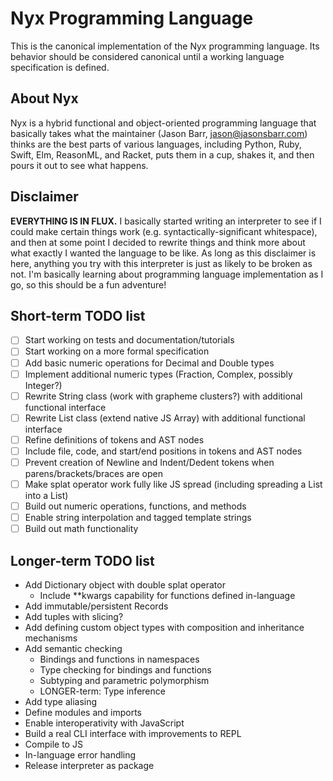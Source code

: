 # Nyx Programming Language

This is the canonical implementation of the Nyx programming language. Its behavior should be considered canonical until a working language specification is defined.

## About Nyx

Nyx is a hybrid functional and object-oriented programming language that basically takes what the maintainer (Jason Barr, jason@jasonsbarr.com) thinks are the best parts of various languages, including Python, Ruby, Swift, Elm, ReasonML, and Racket, puts them in a cup, shakes it, and then pours it out to see what happens.

## Disclaimer

**EVERYTHING IS IN FLUX.** I basically started writing an interpreter to see if I could make certain things work (e.g. syntactically-significant whitespace), and then at some point I decided to rewrite things and think more about what exactly I wanted the language to be like. As long as this disclaimer is here, anything you try with this interpreter is just as likely to be broken as not. I'm basically learning about programming language implementation as I go, so this should be a fun adventure!

## Short-term TODO list
- [ ] Start working on tests and documentation/tutorials
- [ ] Start working on a more formal specification
- [ ] Add basic numeric operations for Decimal and Double types
- [ ] Implement additional numeric types (Fraction, Complex, possibly Integer?)
- [ ] Rewrite String class (work with grapheme clusters?) with additional functional interface
- [ ] Rewrite List class (extend native JS Array) with additional functional interface
- [ ] Refine definitions of tokens and AST nodes
- [ ] Include file, code, and start/end positions in tokens and AST nodes
- [ ] Prevent creation of Newline and Indent/Dedent tokens when parens/brackets/braces are open
- [ ] Make splat operator work fully like JS spread (including spreading a List into a List)
- [ ] Build out numeric operations, functions, and methods
- [ ] Enable string interpolation and tagged template strings
- [ ] Build out math functionality

## Longer-term TODO list
- Add Dictionary object with double splat operator
  - Include **kwargs capability for functions defined in-language
- Add immutable/persistent Records
- Add tuples with slicing?
- Add defining custom object types with composition and inheritance mechanisms
- Add semantic checking
  - Bindings and functions in namespaces
  - Type checking for bindings and functions
  - Subtyping and parametric polymorphism
  - LONGER-term: Type inference
- Add type aliasing
- Define modules and imports
- Enable interoperativity with JavaScript
- Build a real CLI interface with improvements to REPL
- Compile to JS
- In-language error handling
- Release interpreter as package
